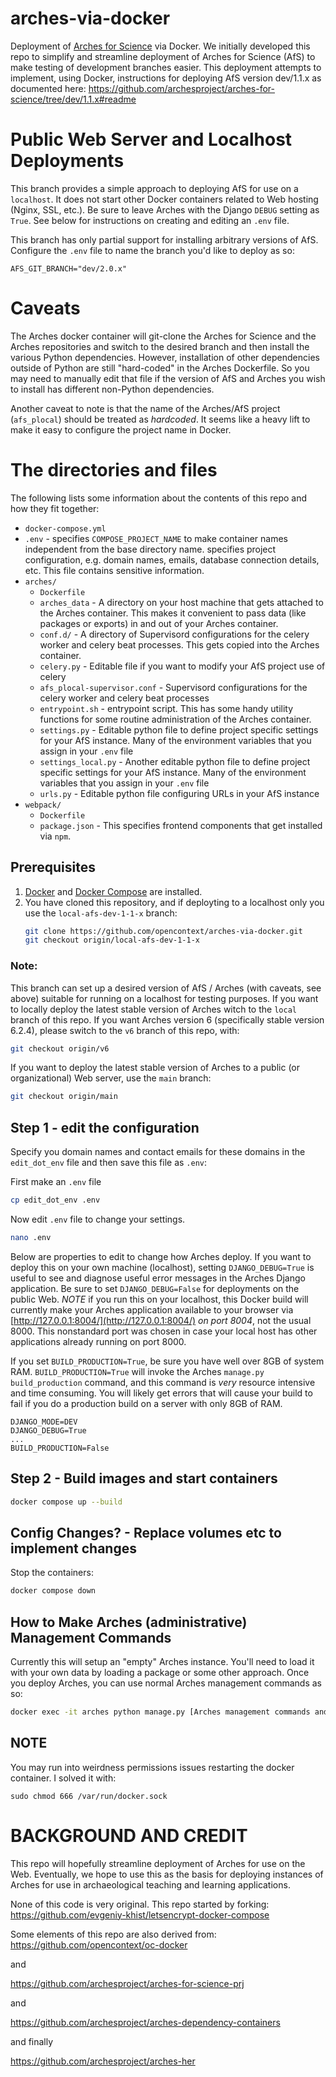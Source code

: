 # arches-via-docker
Deployment of [Arches for Science](https://www.archesproject.org/arches-for-science/) via Docker. We initially developed this repo to simplify and streamline deployment of Arches for Science (AfS) to make testing of development branches easier. This deployment attempts to implement, using Docker, instructions for deploying AfS version dev/1.1.x as documented here: https://github.com/archesproject/arches-for-science/tree/dev/1.1.x#readme



# Public Web Server and Localhost Deployments

This branch provides a simple approach to deploying AfS for use on a `localhost`. It does not start other Docker containers related to Web hosting (Nginx, SSL, etc.). Be sure to leave Arches with the Django `DEBUG` setting as `True`. See below for instructions on creating and editing an `.env` file.

This branch has only partial support for installing arbitrary versions of AfS. Configure the `.env` file to name the branch you'd like to deploy as so:

   ```
   AFS_GIT_BRANCH="dev/2.0.x"
   ```

# Caveats
The Arches docker container will git-clone the Arches for Science and the Arches repositories and switch to the desired branch and then install the various Python dependencies. However, installation of other dependencies outside of Python are still "hard-coded" in the Arches Dockerfile. So you may need to manually edit that file if the version of AfS and Arches you wish to install has different non-Python dependencies.

Another caveat to note is that the name of the Arches/AfS project (`afs_plocal`) should be treated as *hardcoded*. It seems like a heavy lift to make it easy to configure the project name in Docker.


# The directories and files
The following lists some information about the contents of this repo and how they fit together:

* `docker-compose.yml`
* `.env` - specifies `COMPOSE_PROJECT_NAME` to make container names independent from the base directory name. specifies project configuration, e.g. domain names, emails, database connection details, etc. This file contains sensitive information.
* `arches/`
    * `Dockerfile`
    * `arches_data` - A directory on your host machine that gets attached to the Arches container. This makes it convenient to pass data (like packages or exports) in and out of your Arches container.
    * `conf.d/` - A directory of Supervisord configurations for the celery worker and celery beat processes. This gets copied into the Arches container.
    * `celery.py` - Editable file if you want to modify your AfS project use of celery
    * `afs_plocal-supervisor.conf` - Supervisord configurations for the celery worker and celery beat processes
    * `entrypoint.sh` - entrypoint script. This has some handy utility functions for some routine administration of the Arches container.
    * `settings.py` - Editable python file to define project specific settings for your AfS instance. Many of the environment variables that you assign in your `.env` file
    * `settings_local.py` - Another editable python file to define project specific settings for your AfS instance. Many of the environment variables that you assign in your `.env` file
    * `urls.py` - Editable python file configuring URLs in your AfS instance
* `webpack/`
    * `Dockerfile`
    * `package.json` - This specifies frontend components that get installed via `npm`.


## Prerequisites

1. [Docker](https://docs.docker.com/engine/install/) and [Docker Compose](https://docs.docker.com/compose/install/) are installed.
2. You have cloned this repository, and if deployting to a localhost only you use the `local-afs-dev-1-1-x` branch:
   ```bash
   git clone https://github.com/opencontext/arches-via-docker.git
   git checkout origin/local-afs-dev-1-1-x
   ```

### Note:
This branch can set up a desired version of AfS / Arches (with caveats, see above) suitable for running on a localhost for testing purposes. If you want to locally deploy the latest stable version of Arches witch to the `local` branch of this repo. If you want Arches version 6 (specifically stable version 6.2.4), please switch to the `v6` branch of this repo, with:
   ```bash
   git checkout origin/v6
   ```

If you want to deploy the latest stable version of Arches to a public (or organizational) Web server, use the `main` branch:
   ```bash
   git checkout origin/main
   ```


## Step 1 - edit the configuration

Specify you domain names and contact emails for these domains in the `edit_dot_env` file and then save this file as `.env`:

First make an `.env` file
```bash
cp edit_dot_env .env
```

Now edit `.env` file to change your settings.
```bash
nano .env
```


Below are properties to edit to change how Arches deploy. If you want to deploy this on your own machine (localhost), setting `DJANGO_DEBUG=True` is useful to see and diagnose useful error messages in the Arches Django application. Be sure to set `DJANGO_DEBUG=False` for deployments on the public Web. *NOTE* if you run this on your localhost, this Docker build will currently make your Arches application available to your browser via [http://127.0.0.1:8004/](http://127.0.0.1:8004/) *on port 8004*, not the usual 8000. This nonstandard port was chosen in case your local host has other applications already running on port 8000.

If you set `BUILD_PRODUCTION=True`, be sure you have well over 8GB of system RAM. `BUILD_PRODUCTION=True` will invoke the Arches `manage.py build_production` command, and this command is *very* resource intensive and time consuming. You will likely get errors that will cause your build to fail if you do a production build on a server with only 8GB of RAM.

```properties
DJANGO_MODE=DEV
DJANGO_DEBUG=True
...
BUILD_PRODUCTION=False
```


## Step 2 - Build images and start containers

```bash
docker compose up --build
```

## Config Changes? - Replace volumes etc to implement changes

Stop the containers:

```bash
docker compose down
```


## How to Make Arches (administrative) Management Commands
Currently this will setup an "empty" Arches instance. You'll need to load it with your own data by loading a package or some other approach. Once you deploy Arches, you can use normal Arches management commands as so:

```bash
docker exec -it arches python manage.py [Arches management commands and arguments here]
```



## NOTE
You may run into weirdness permissions issues restarting the docker container. I solved it with:
```
sudo chmod 666 /var/run/docker.sock

```


# BACKGROUND AND CREDIT
This repo will hopefully streamline deployment of Arches for use on the Web. Eventually, we hope to use this as the basis for deploying instances of Arches for use in archaeological teaching and learning applications.

None of this code is very original. This repo started by forking:
https://github.com/evgeniy-khist/letsencrypt-docker-compose

Some elements of this repo are also derived from:
https://github.com/opencontext/oc-docker

and

https://github.com/archesproject/arches-for-science-prj

and

https://github.com/archesproject/arches-dependency-containers

and finally

https://github.com/archesproject/arches-her
